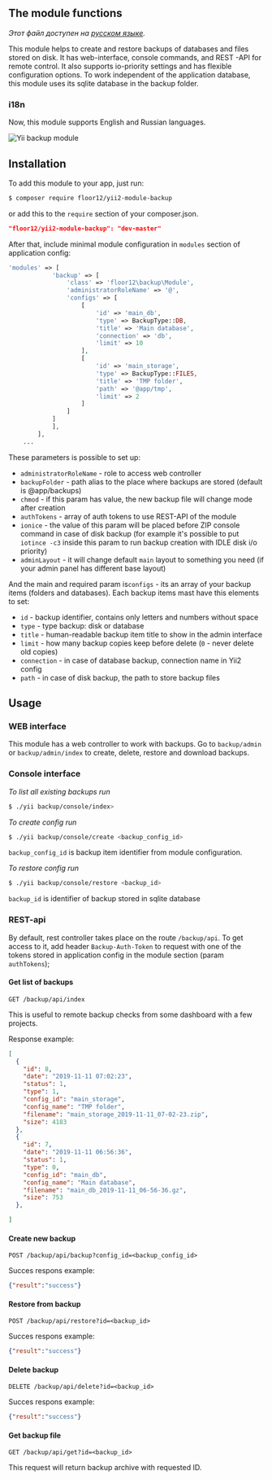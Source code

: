 ## The module functions

*Этот файл доступен на [русском языке](README_RU.md).*

This module helps to create and restore backups of databases and files stored on disk. It has web-interface, console commands, and REST
-API for remote control. It also supports io-priority settings and has flexible configuration options. To work independent of the
 application database, this module uses its sqlite database in the backup folder.
 
### i18n
Now, this module supports English and Russian languages.
 
![Yii backup module](https://floor12.net/files/default/get?hash=4895685e3392ade4e0e2a40a762bc4fe)

## Installation

To add this module to your app, just run:

 ```bash
 $ composer require floor12/yii2-module-backup
 ```
or add this to the `require` section of your composer.json.
 ```json
 "floor12/yii2-module-backup": "dev-master"
 ```
 
 
 After that, include minimal module configuration in `modules` section of application config:
 ```php  
 'modules' => [
             'backup' => [
                 'class' => 'floor12\backup\Module',
                 'administratorRoleName' => '@',
                 'configs' => [
                     [
                         'id' => 'main_db',
                         'type' => BackupType::DB,
                         'title' => 'Main database',
                         'connection' => 'db',
                         'limit' => 10
                     ],
                     [
                         'id' => 'main_storage',
                         'type' => BackupType::FILES,
                         'title' => 'TMP folder',
                         'path' => '@app/tmp',
                         'limit' => 2
                     ]
                 ]
             ]
             ],
         ],
     ...
 ```

These parameters is possible to set up:
- `administratorRoleName` - role to access web controller
- `backupFolder` - path alias to the place where backups are stored (default is @app/backups)
- `chmod` -  if this param has value, the new backup file will change mode after creation
- `authTokens` - array of auth tokens to use REST-API of the module
- `ionice` - the value of this param will be placed before ZIP console command in case of disk backup (for example it's possible to put
 `iotince
 -c3` inside this param to run backup creation with IDLE disk i/o priority)
 - `adminLayout` - it will change default `main` layout to something you need (if your admin panel has different base layout)
 
 And the main and required param is`configs` - its an array of your backup items (folders and databases).
 Each backup items mast have this elements to set:
 - `id` - backup identifier, contains only letters and numbers without space
 - `type` - type backup: disk or database
 - `title` - human-readable backup item title to show in the admin interface
 - `limit` - how many backup copies keep before delete (`0` - never delete old copies)
 - `connection` - in case of database backup, connection name in Yii2 config 
 - `path` - in case of disk backup, the path to store backup files
 
    
## Usage

### WEB interface

This module has a web controller to work with backups. Go to `backup/admin` or `backup/admin/index` to create, delete, restore and download
 backups.
 
 ### Console interface
 
*To list all existing backups run*
 ```bash
$ ./yii backup/console/index>
```

*To create config run*
 ```bash
$ ./yii backup/console/create <backup_config_id>
```
`backup_config_id` is backup item identifier from module configuration.


*To restore config run*
 ```bash
$ ./yii backup/console/restore <backup_id>
```
`backup_id` is identifier of backup stored in sqlite database

### REST-api

By default, rest controller takes place on the route `/backup/api`.
To get access to it, add header `Backup-Auth-Token` to request with one of the tokens stored in application config in the module section
 (param `authTokens`);



#### Get list of backups
`GET /backup/api/index` 

This is useful to remote backup checks from some dashboard with a few projects.

Response example:
```json
[
  {
    "id": 8,
    "date": "2019-11-11 07:02:23",
    "status": 1,
    "type": 1,
    "config_id": "main_storage",
    "config_name": "TMP folder",
    "filename": "main_storage_2019-11-11_07-02-23.zip",
    "size": 4183
  },
  {
    "id": 7,
    "date": "2019-11-11 06:56:36",
    "status": 1,
    "type": 0,
    "config_id": "main_db",
    "config_name": "Main database",
    "filename": "main_db_2019-11-11_06-56-36.gz",
    "size": 753
  },

]
```


#### Create new backup
`POST /backup/api/backup?config_id=<backup_config_id>` 

Succes respons example:
```json
{"result":"success"}
```

#### Restore from backup
`POST /backup/api/restore?id=<backup_id>` 

Succes respons example:
```json
{"result":"success"}
```

#### Delete backup
`DELETE /backup/api/delete?id=<backup_id>` 

Succes respons example:
```json
{"result":"success"}
```

#### Get backup file
`GET /backup/api/get?id=<backup_id>` 

This request will return backup archive with requested ID.


